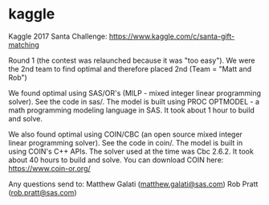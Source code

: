 # kaggle

Kaggle 2017 Santa Challenge:
https://www.kaggle.com/c/santa-gift-matching

Round 1 (the contest was relaunched because it was "too easy"). We were the 2nd team to find optimal and therefore placed 2nd (Team = "Matt and Rob")

We found optimal using SAS/OR's (MILP - mixed integer linear programming solver). See the code in sas/. 
The model is built using PROC OPTMODEL - a math programming modeling language in SAS. It took about 1 hour to build and solve.

We also found optimal using COIN/CBC (an open source mixed integer linear programming solver). See the code in coin/.
The model is built in using COIN's C++ APIs. The solver used at the time was Cbc 2.6.2. It took about 40 hours to build and solve.
You can download COIN here: https://www.coin-or.org/

Any questions send to:
  Matthew Galati (matthew.galati@sas.com)
  Rob Pratt (rob.pratt@sas.com)